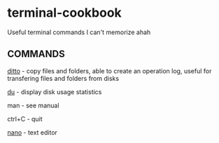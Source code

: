# terminal-cookbook
Useful terminal commands I can't memorize ahah

## COMMANDS
[ditto](https://ss64.com/osx/ditto.html) - copy files and folders, able to create an operation log, useful for transfering files and folders from disks

[du](https://ss64.com/osx/du.html) - display disk usage statistics

man - see manual 

ctrl+C - quit

[nano](https://ss64.com/osx/nano.html) - text editor
